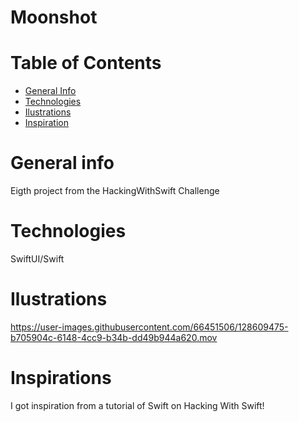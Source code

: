 # Moonshot
# Table of Contents

- <a href="https://github.com/sergiosepulveda09/Moonshot/tree/main#general-info" >General Info</a>
- <a href="https://github.com/sergiosepulveda09/Moonshot/tree/main#technologies">Technologies</a>
- <a href="https://github.com/sergiosepulveda09/Moonshot/tree/main#ilustrations">Ilustrations</a>
- <a href="https://github.com/sergiosepulveda09/Moonshot/tree/main#inspirations">Inspiration</a>

# General info

Eigth project from the HackingWithSwift Challenge

# Technologies
SwiftUI/Swift

# Ilustrations



https://user-images.githubusercontent.com/66451506/128609475-b705904c-6148-4cc9-b34b-dd49b944a620.mov



# Inspirations
I got inspiration from a tutorial of Swift on Hacking With Swift! 
